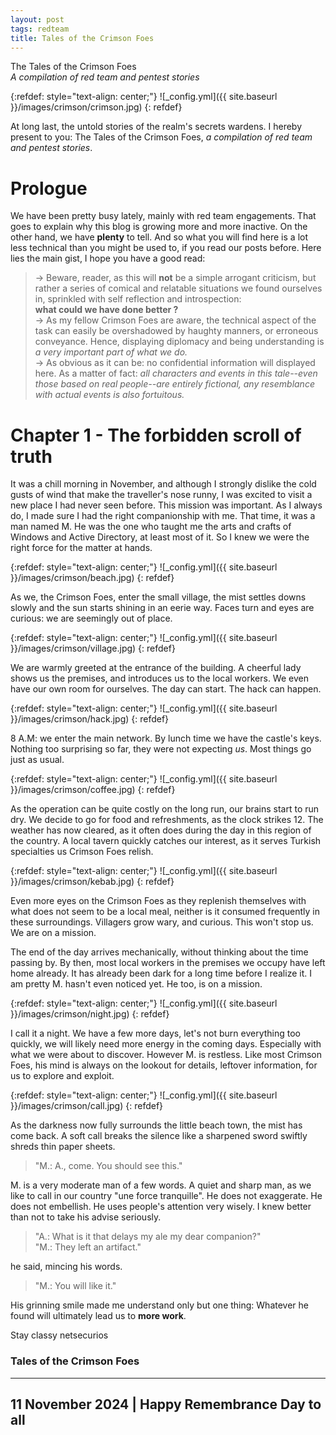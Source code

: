 ```yaml
---
layout: post
tags: redteam
title: Tales of the Crimson Foes
---
```


The Tales of the Crimson Foes<br>
*A compilation of red team and pentest stories*


{:refdef: style="text-align: center;"}
![_config.yml]({{ site.baseurl }}/images/crimson/crimson.jpg)
{: refdef}

At long last, the untold stories of the realm's secrets wardens. I hereby present to you: The Tales of the Crimson Foes, *a compilation of red team and pentest stories*.

# Prologue

We have been pretty busy lately, mainly with red team engagements. That goes to explain why this blog is growing more and more inactive. On the other hand, we have **plenty** to tell. And so what you will find here is a lot less technical than you might be used to, if you read our posts before. Here lies the main gist, I hope you have a good read:

> &rarr; Beware, reader, as this will **not** be a simple arrogant criticism, but rather a series of comical and relatable situations we found ourselves in, sprinkled with self reflection and introspection: <br>**what could we have done better ?**<br>
> &rarr; As my fellow Crimson Foes are aware, the technical aspect of the task can easily be overshadowed by haughty manners, or erroneous conveyance. Hence, displaying diplomacy and being understanding is *a very important part of what we do.*<br>
> &rarr; As obvious as it can be: no confidential information will displayed here. As a matter of fact: *all characters and events in this tale--even those based on real people--are entirely fictional, any resemblance with actual events is also fortuitous.*<br>

# Chapter 1 - The forbidden scroll of truth

It was a chill morning in November, and although I strongly dislike the cold gusts of wind that make the traveller's nose runny, I was excited to visit a new place I had never seen before. This mission was important. As I always do, I made sure I had the right companionship with me. That time, it was a man named M. He was the one who taught me the arts and crafts of Windows and Active Directory, at least most of it. So I knew we were the right force for the matter at hands.

{:refdef: style="text-align: center;"}
![_config.yml]({{ site.baseurl }}/images/crimson/beach.jpg)
{: refdef}

As we, the Crimson Foes, enter the small village, the mist settles downs slowly and the sun starts shining in an eerie way. Faces turn and eyes are curious: we are seemingly out of place.

{:refdef: style="text-align: center;"}
![_config.yml]({{ site.baseurl }}/images/crimson/village.jpg)
{: refdef}

We are warmly greeted at the entrance of the building. A cheerful lady shows us the premises, and introduces us to the local workers. We even have our own room for ourselves. The day can start. The hack can happen.

{:refdef: style="text-align: center;"}
![_config.yml]({{ site.baseurl }}/images/crimson/hack.jpg)
{: refdef}

8 A.M: we enter the main network. By lunch time we have the castle's keys. Nothing too surprising so far, they were not expecting *us*. Most things go just as usual.

{:refdef: style="text-align: center;"}
![_config.yml]({{ site.baseurl }}/images/crimson/coffee.jpg)
{: refdef}

As the operation can be quite costly on the long run, our brains start to run dry. We decide to go for food and refreshments, as the clock strikes 12. The weather has now cleared, as it often does during the day in this region of the country. A local tavern quickly catches our interest, as it serves Turkish specialties us Crimson Foes relish.

{:refdef: style="text-align: center;"}
![_config.yml]({{ site.baseurl }}/images/crimson/kebab.jpg)
{: refdef}

Even more eyes on the Crimson Foes as they replenish themselves with what does not seem to be a local meal, neither is it consumed frequently in these surroundings. Villagers grow wary, and curious. This won't stop us. We are on a mission.

The end of the day arrives mechanically, without thinking about the time passing by. By then, most local workers in the premises we occupy have left home already. It has already been dark for a long time before I realize it. I am pretty M. hasn't even noticed yet. He too, is on a mission. 

{:refdef: style="text-align: center;"}
![_config.yml]({{ site.baseurl }}/images/crimson/night.jpg)
{: refdef}

I call it a night. We have a few more days, let's not burn everything too quickly, we will likely need more energy in the coming days. Especially with what we were about to discover.
However M. is restless. Like most Crimson Foes, his mind is always on the lookout for details, leftover information, for us to explore and exploit.

{:refdef: style="text-align: center;"}
![_config.yml]({{ site.baseurl }}/images/crimson/call.jpg)
{: refdef}

As the darkness now fully surrounds the little beach town, the mist has come back. A soft call breaks the silence like a sharpened sword swiftly shreds thin paper sheets.

> "M.: A., come. You should see this."<br>

M. is a very moderate man of a few words. A quiet and sharp man, as we like to call in our country "une force tranquille". He does not exaggerate. He does not embellish. He uses people's attention very wisely. I knew better than not to take his advise seriously.

> "A.: What is it that delays my ale my dear companion?"<br>
> "M.: They left an artifact."<br>

he said, mincing his words.

> "M.: You will like it."<br>

His grinning smile made me understand only but one thing: Whatever he found will ultimately lead us to **more work**.



Stay classy netsecurios

### Tales of the Crimson Foes
---
11 November 2024 | Happy Remembrance Day to all
---
